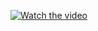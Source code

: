 
[![Watch the video](https://img.youtube.com/vi/ZmBtKG9jHko/0.jpg)](https://www.youtube.com/watch?v=ZmBtKG9jHko&t=3s)

